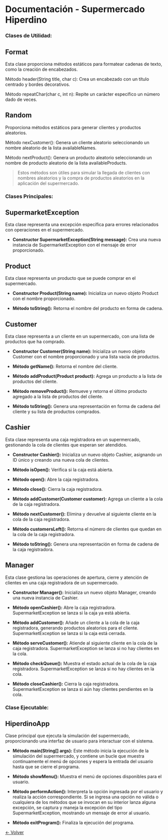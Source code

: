 # Documentación - Supermercado Hiperdino

### Clases de Utilidad:

## Format

Esta clase proporciona métodos estáticos para formatear cadenas de texto, como la creación de encabezados.

Método header(String title, char c): Crea un encabezado con un título centrado y bordes decorativos.

Método repeatChar(char c, int n): Repite un carácter específico un número dado de veces.

## Random

Proporciona métodos estáticos para generar clientes y productos aleatorios.

Método nexCustomer(): Genera un cliente aleatorio seleccionando un nombre aleatorio de la lista availableNames.

Método nextProduct(): Genera un producto aleatorio seleccionando un nombre de producto aleatorio de la lista availableProducts.

> Estos métodos son útiles para simular la llegada de clientes con nombres aleatorios y la compra de productos aleatorios en la aplicación del supermercado.

### Clases Principales:

## SupermarketException

Esta clase representa una excepción específica para errores relacionados con operaciones en el supermercado.

- **Constructor SupermarketException(String message):** Crea una nueva instancia de SupermarketException con el mensaje de error proporcionado.

## Product

Esta clase representa un producto que se puede comprar en el supermercado.

- **Constructor Product(String name):** Inicializa un nuevo objeto Product con el nombre proporcionado.

- **Método toString():** Retorna el nombre del producto en forma de cadena.

## Customer

Esta clase representa a un cliente en un supermercado, con una lista de productos que ha comprado.

- **Constructor Customer(String name):** Inicializa un nuevo objeto Customer con el nombre proporcionado y una lista vacía de productos.

- **Método getName():** Retorna el nombre del cliente.

- **Método addProduct(Product product):** Agrega un producto a la lista de productos del cliente.

- **Método removeProduct():** Remueve y retorna el último producto agregado a la lista de productos del cliente.

- **Método toString():** Genera una representación en forma de cadena del cliente y su lista de productos comprados.

## Cashier

Esta clase representa una caja registradora en un supermercado, gestionando la cola de clientes que esperan ser atendidos.

- **Constructor Cashier():** Inicializa un nuevo objeto Cashier, asignando un ID único y creando una nueva cola de clientes.

- **Método isOpen():** Verifica si la caja está abierta.

- **Método open():** Abre la caja registradora.

- **Método close():** Cierra la caja registradora.

- **Método addCustomer(Customer customer):** Agrega un cliente a la cola de la caja registradora.

- **Método nextCustomer():** Elimina y devuelve al siguiente cliente en la cola de la caja registradora.

- **Método customersLeft():** Retorna el número de clientes que quedan en la cola de la caja registradora.

- **Método toString():** Genera una representación en forma de cadena de la caja registradora.

## Manager

Esta clase gestiona las operaciones de apertura, cierre y atención de clientes en una caja registradora de un supermercado.

- **Constructor Manager():** Inicializa un nuevo objeto Manager, creando una nueva instancia de Cashier.

- **Método openCashier():** Abre la caja registradora. SupermarketException se lanza si la caja ya está abierta.

- **Método addCustomer():** Añade un cliente a la cola de la caja registradora, generando productos aleatorios para el cliente. SupermarketException se lanza si la caja está cerrada.

- **Método serveCustomer():** Atiende al siguiente cliente en la cola de la caja registradora. SupermarketException se lanza si no hay clientes en la cola.

- **Método checkQueue():** Muestra el estado actual de la cola de la caja registradora. SupermarketException se lanza si no hay clientes en la cola.

- **Método closeCashier():** Cierra la caja registradora. SupermarketException se lanza si aún hay clientes pendientes en la cola.

### Clase Ejecutable:

## HiperdinoApp

Clase principal que ejecuta la simulación del supermercado, proporcionando una interfaz de usuario para interactuar con el sistema.

- **Método main(String[] args):** Este método inicia la ejecución de la simulación del supermercado, y contiene un bucle que muestra continuamente el menú de opciones y espera la entrada del usuario hasta que se cierre el programa.

- **Método showMenu():** Muestra el menú de opciones disponibles para el usuario.

- **Método performAction():** Interpreta la opción ingresada por el usuario y realiza la acción correspondiente. Si se ingresa una opción no válida o cualquiera de los métodos que se invocan en su interior lanza alguna excepción, se captura y maneja la excepción del tipo SupermarketException, mostrando un mensaje de error al usuario.

- **Método exitProgram():** Finaliza la ejecución del programa.

[<- Volver](../README.md)
